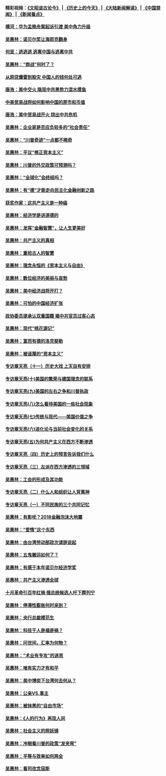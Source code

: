 #### 精彩视频：[《文昭谈古论今》](http://45.76.195.252/wenzhao) | [《历史上的今天》](http://45.76.195.252/today-in-history) | [《大陆新闻解读》](http://45.76.195.252/ntdtv-comedy) | [《中国禁闻》](http://45.76.195.252/ntdtv-news) | [《新闻看点》](http://45.76.195.252/news-insight) 

 #### [横河：华为孟晚舟案起诉引渡 美中角力升级](../pages/nsc423/n11027230.md?t=02131527) 

#### [吴惠林：诺贝尔奖让海耶克翻身](../pages/nsc423/n10890049.md?t=02131527) 

#### [何坚：逃逃逃 逃离中国与逃离中共](../pages/nsc423/n10592891.md?t=02131527) 

#### [吴惠林：“商战”何时了？](../pages/nsc423/n10573558.md?t=02131527) 

#### [从网贷爆雷到股灾 中国人的钱何处可逃](../pages/nsc423/n10572800.md?t=02131527) 

#### [唐浩：美中交火 隐现中共黑势力混水摸鱼](../pages/nsc423/n10544040.md?t=02131527) 

#### [中美贸易战将如何影响中国的房市和币值](../pages/nsc423/n10543697.md?t=02131527) 

#### [唐浩：美中贸易战开火 烧出中共危机](../pages/nsc423/n10540126.md?t=02131527) 

#### [吴惠林：企业家是否应负较多的“社会责任”](../pages/nsc423/n10535022.md?t=02131527) 

#### [吴惠林：“川普奇迹”一点都不稀奇](../pages/nsc423/n10512808.md?t=02131527) 

#### [吴惠林：平议“修正资本主义”](../pages/nsc423/n10495724.md?t=02131527) 

#### [吴惠林：川普的外交政策可预测吗？](../pages/nsc423/n10462387.md?t=02131527) 

#### [吴惠林：“全球化”会终结吗？](../pages/nsc423/n10452838.md?t=02131527) 

#### [吴惠林：有“德”才能走向民主化金融创新之路](../pages/nsc423/n10432292.md?t=02131527) 

#### [获奖作家：这共产主义是一种癌](../pages/nsc423/n10431541.md?t=02131527) 

#### [吴惠林：经济学是讲道德的](../pages/nsc423/n10398014.md?t=02131527) 

#### [吴惠林：发挥“金融智慧”，让人生更美好](../pages/nsc423/n10375019.md?t=02131527) 

#### [吴惠林：共产主义的真相](../pages/nsc423/n10351394.md?t=02131527) 

#### [吴惠林：重拾古人的智慧](../pages/nsc423/n10337691.md?t=02131527) 

#### [吴惠林：理念永恒的《资本主义与自由》](../pages/nsc423/n10316274.md?t=02131527) 

#### [吴惠林：数位经济的美丽与哀愁](../pages/nsc423/n10292946.md?t=02131527) 

#### [吴惠林：美中经济战将开打？](../pages/nsc423/n10258825.md?t=02131527) 

#### [吴惠林：可怕的中国经济扩张](../pages/nsc423/n10219147.md?t=02131527) 

#### [政协委员提承认双重国籍 揭中共官员过客心态](../pages/nsc423/n10208809.md?t=02131527) 

#### [吴惠林：现代“桃花源记”](../pages/nsc423/n10185234.md?t=02131527) 

#### [吴惠林：富而有德的洛克斐勒](../pages/nsc423/n10142264.md?t=02131527) 

#### [吴惠林：被诬蔑的“资本主义”](../pages/nsc423/n10124816.md?t=02131527) 

#### [专访章天亮（十一）历史大戏 上天自有安排](../pages/nsc423/n10094905.md?t=02131527) 

#### [专访章天亮(十)美国的繁荣与建国理念的联系](../pages/nsc423/n10094899.md?t=02131527) 

#### [专访章天亮(九)美国的左右之争和川普执政](../pages/nsc423/n10094889.md?t=02131527) 

#### [专访章天亮(八)怎么看待美国的一些社会现象](../pages/nsc423/n10094857.md?t=02131527) 

#### [专访章天亮(七)传统与现代——美国价值之争](../pages/nsc423/n10093140.md?t=02131527) 

#### [专访章天亮(六)进化论与当前社会变化的关系](../pages/nsc423/n10092036.md?t=02131527) 

#### [专访章天亮(五)为何共产主义在西方不断渗透](../pages/nsc423/n10083620.md?t=02131527) 

#### [专访章天亮（四）历史上的预言告诉我们什么](../pages/nsc423/n10083606.md?t=02131527) 

#### [专访章天亮（三）左派在西方渗透的三领域](../pages/nsc423/n10081115.md?t=02131527) 

#### [吴惠林：工会的形成及其功能](../pages/nsc423/n10080633.md?t=02131527) 

#### [专访章天亮（二）什么人和组织让人背离神](../pages/nsc423/n10076637.md?t=02131527) 

#### [专访章天亮（一）不同民族的三个共同记忆](../pages/nsc423/n10074188.md?t=02131527) 

#### [吴惠林：有影呒？2018金融泡沫大地震](../pages/nsc423/n10040534.md?t=02131527) 

#### [吴惠林：“爱情”这个东西](../pages/nsc423/n10019423.md?t=02131527) 

#### [吴惠林：由台湾劳动部政次请辞说起](../pages/nsc423/n9979679.md?t=02131527) 

#### [吴惠林：五鬼搬运如何了？](../pages/nsc423/n9925338.md?t=02131527) 

#### [吴惠林：有感于本年诺贝尔经济学奖](../pages/nsc423/n9871883.md?t=02131527) 

#### [吴惠林：共产主义渗透全球](../pages/nsc423/n9812748.md?t=02131527) 

#### [十月革命引百年红祸 俄总统候选人吁下葬列宁](../pages/nsc423/n9810182.md?t=02131527) 

#### [吴惠林：停滞性膨胀何时来到？](../pages/nsc423/n9764136.md?t=02131527) 

#### [吴惠林：央行总裁模范生](../pages/nsc423/n9728134.md?t=02131527) 

#### [吴惠林：科技于人是福是祸？](../pages/nsc423/n9672982.md?t=02131527) 

#### [吴惠林：问世间，汇率为何物？](../pages/nsc423/n9621788.md?t=02131527) 

#### [吴惠林：“术业有专攻”的迷思](../pages/nsc423/n9580363.md?t=02131527) 

#### [吴惠林：唯有实力才有和平](../pages/nsc423/n9529599.md?t=02131527) 

#### [吴惠林：美中博奕下台湾何去何从？](../pages/nsc423/n9483598.md?t=02131527) 

#### [吴惠林：公亲VS.事主](../pages/nsc423/n9425637.md?t=02131527) 

#### [吴惠林：被抹黑的“自由市场”](../pages/nsc423/n9351545.md?t=02131527) 

#### [吴惠林：《人的行为》再现人间](../pages/nsc423/n9296339.md?t=02131527) 

#### [吴惠林：社会主义的照妖镜](../pages/nsc423/n9243460.md?t=02131527) 

#### [吴惠林：冷眼看川普的政策“发夹弯”](../pages/nsc423/n9120684.md?t=02131527) 

#### [吴惠林：平等与效率如何两全](../pages/nsc423/n9075430.md?t=02131527) 

#### [吴惠林：看司改念寇斯](../pages/nsc423/n9024915.md?t=02131527) 

